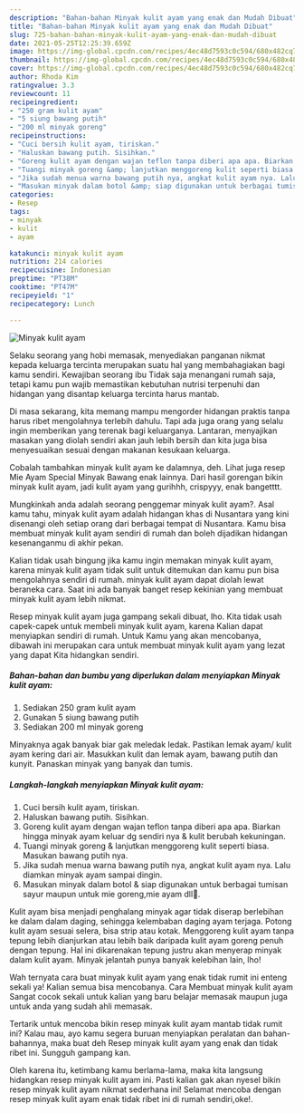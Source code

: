 ```yaml
---
description: "Bahan-bahan Minyak kulit ayam yang enak dan Mudah Dibuat"
title: "Bahan-bahan Minyak kulit ayam yang enak dan Mudah Dibuat"
slug: 725-bahan-bahan-minyak-kulit-ayam-yang-enak-dan-mudah-dibuat
date: 2021-05-25T12:25:39.659Z
image: https://img-global.cpcdn.com/recipes/4ec48d7593c0c594/680x482cq70/minyak-kulit-ayam-foto-resep-utama.jpg
thumbnail: https://img-global.cpcdn.com/recipes/4ec48d7593c0c594/680x482cq70/minyak-kulit-ayam-foto-resep-utama.jpg
cover: https://img-global.cpcdn.com/recipes/4ec48d7593c0c594/680x482cq70/minyak-kulit-ayam-foto-resep-utama.jpg
author: Rhoda Kim
ratingvalue: 3.3
reviewcount: 11
recipeingredient:
- "250 gram kulit ayam"
- "5 siung bawang putih"
- "200 ml minyak goreng"
recipeinstructions:
- "Cuci bersih kulit ayam, tiriskan."
- "Haluskan bawang putih. Sisihkan."
- "Goreng kulit ayam dengan wajan teflon tanpa diberi apa apa. Biarkan hingga minyak ayam keluar dg sendiri nya &amp; kulit berubah kekuningan."
- "Tuangi minyak goreng &amp; lanjutkan menggoreng kulit seperti biasa. Masukan bawang putih nya."
- "Jika sudah menua warna bawang putih nya, angkat kulit ayam nya. Lalu diamkan minyak ayam sampai dingin."
- "Masukan minyak dalam botol &amp; siap digunakan untuk berbagai tumisan sayur maupun untuk mie goreng,mie ayam dll💖."
categories:
- Resep
tags:
- minyak
- kulit
- ayam

katakunci: minyak kulit ayam 
nutrition: 214 calories
recipecuisine: Indonesian
preptime: "PT38M"
cooktime: "PT47M"
recipeyield: "1"
recipecategory: Lunch

---
```



![Minyak kulit ayam](https://img-global.cpcdn.com/recipes/4ec48d7593c0c594/680x482cq70/minyak-kulit-ayam-foto-resep-utama.jpg)

Selaku seorang yang hobi memasak, menyediakan panganan nikmat kepada keluarga tercinta merupakan suatu hal yang membahagiakan bagi kamu sendiri. Kewajiban seorang ibu Tidak saja menangani rumah saja, tetapi kamu pun wajib memastikan kebutuhan nutrisi terpenuhi dan hidangan yang disantap keluarga tercinta harus mantab.

Di masa  sekarang, kita memang mampu mengorder hidangan praktis tanpa harus ribet mengolahnya terlebih dahulu. Tapi ada juga orang yang selalu ingin memberikan yang terenak bagi keluarganya. Lantaran, menyajikan masakan yang diolah sendiri akan jauh lebih bersih dan kita juga bisa menyesuaikan sesuai dengan makanan kesukaan keluarga. 

Cobalah tambahkan minyak kulit ayam ke dalamnya, deh. Lihat juga resep Mie Ayam Special Minyak Bawang enak lainnya. Dari hasil gorengan bikin minyak kulit ayam, jadi kulit ayam yang gurihhh, crispyyy, enak bangetttt.

Mungkinkah anda adalah seorang penggemar minyak kulit ayam?. Asal kamu tahu, minyak kulit ayam adalah hidangan khas di Nusantara yang kini disenangi oleh setiap orang dari berbagai tempat di Nusantara. Kamu bisa membuat minyak kulit ayam sendiri di rumah dan boleh dijadikan hidangan kesenanganmu di akhir pekan.

Kalian tidak usah bingung jika kamu ingin memakan minyak kulit ayam, karena minyak kulit ayam tidak sulit untuk ditemukan dan kamu pun bisa mengolahnya sendiri di rumah. minyak kulit ayam dapat diolah lewat beraneka cara. Saat ini ada banyak banget resep kekinian yang membuat minyak kulit ayam lebih nikmat.

Resep minyak kulit ayam juga gampang sekali dibuat, lho. Kita tidak usah capek-capek untuk membeli minyak kulit ayam, karena Kalian dapat menyiapkan sendiri di rumah. Untuk Kamu yang akan mencobanya, dibawah ini merupakan cara untuk membuat minyak kulit ayam yang lezat yang dapat Kita hidangkan sendiri.

<!--inarticleads1-->

##### Bahan-bahan dan bumbu yang diperlukan dalam menyiapkan Minyak kulit ayam:

1. Sediakan 250 gram kulit ayam
1. Gunakan 5 siung bawang putih
1. Sediakan 200 ml minyak goreng


Minyaknya agak banyak biar gak meledak ledak. Pastikan lemak ayam/ kulit ayam kering dari air. Masukkan kulit dan lemak ayam, bawang putih dan kunyit. Panaskan minyak yang banyak dan tumis. 

<!--inarticleads2-->

##### Langkah-langkah menyiapkan Minyak kulit ayam:

1. Cuci bersih kulit ayam, tiriskan.
1. Haluskan bawang putih. Sisihkan.
1. Goreng kulit ayam dengan wajan teflon tanpa diberi apa apa. Biarkan hingga minyak ayam keluar dg sendiri nya &amp; kulit berubah kekuningan.
1. Tuangi minyak goreng &amp; lanjutkan menggoreng kulit seperti biasa. Masukan bawang putih nya.
1. Jika sudah menua warna bawang putih nya, angkat kulit ayam nya. Lalu diamkan minyak ayam sampai dingin.
1. Masukan minyak dalam botol &amp; siap digunakan untuk berbagai tumisan sayur maupun untuk mie goreng,mie ayam dll💖.


Kulit ayam bisa menjadi penghalang minyak agar tidak diserap berlebihan ke dalam dalam daging, sehingga kelembaban daging ayam terjaga. Potong kulit ayam sesuai selera, bisa strip atau kotak. Menggoreng kulit ayam tanpa tepung lebih dianjurkan atau lebih baik daripada kulit ayam goreng penuh dengan tepung. Hal ini dikarenakan tepung justru akan menyerap minyak dalam kulit ayam. Minyak jelantah punya banyak kelebihan lain, lho! 

Wah ternyata cara buat minyak kulit ayam yang enak tidak rumit ini enteng sekali ya! Kalian semua bisa mencobanya. Cara Membuat minyak kulit ayam Sangat cocok sekali untuk kalian yang baru belajar memasak maupun juga untuk anda yang sudah ahli memasak.

Tertarik untuk mencoba bikin resep minyak kulit ayam mantab tidak rumit ini? Kalau mau, ayo kamu segera buruan menyiapkan peralatan dan bahan-bahannya, maka buat deh Resep minyak kulit ayam yang enak dan tidak ribet ini. Sungguh gampang kan. 

Oleh karena itu, ketimbang kamu berlama-lama, maka kita langsung hidangkan resep minyak kulit ayam ini. Pasti kalian gak akan nyesel bikin resep minyak kulit ayam nikmat sederhana ini! Selamat mencoba dengan resep minyak kulit ayam enak tidak ribet ini di rumah sendiri,oke!.

